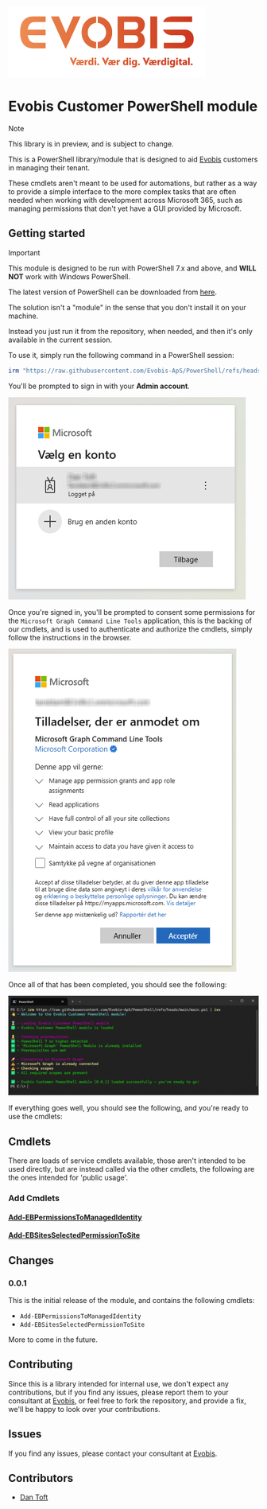 ![Evobis logo](./assets/EVOBIS-Logo.png)

# Evobis Customer PowerShell module

> [!NOTE]
> This library is in preview, and is subject to change.

This is a PowerShell library/module that is designed to aid [Evobis](https://evobis.dk) customers in managing their tenant.

These cmdlets aren't meant to be used for automations, but rather as a way to provide a simple interface to the more complex tasks that are often needed when working with development across Microsoft 365, such as managing permissions that don't yet have a GUI provided by Microsoft.

## Getting started

> [!IMPORTANT]
> This module is designed to be run with PowerShell 7.x and above, and **WILL NOT** work with Windows PowerShell.
> 
> The latest version of PowerShell can be downloaded from [here](https://aka.ms/powershell-release?tag=stable).

The solution isn't a "module" in the sense that you don't install it on your machine. 

Instead you just run it from the repository, when needed, and then it's only available in the current session.

To use it, simply run the following command in a PowerShell session:

```powershell
irm "https://raw.githubusercontent.com/Evobis-ApS/PowerShell/refs/heads/main/main.ps1" | iex
```

You'll be prompted to sign in with your **Admin account**.

![A screenshot from the sign-in process](./assets/Choose-account.png)

Once you're signed in, you'll be prompted to consent some permissions for the `Microsoft Graph Command Line Tools` application, this is the backing of our cmdlets, and is used to authenticate and authorize the cmdlets, simply follow the instructions in the browser.

![A screenshot from the sign-in process](./assets/Consent.png)

Once all of that has been completed, you should see the following:

![A screenshot from a successful initialization of the library](./assets/Success.png)

If everything goes well, you should see the following, and you're ready to use the cmdlets:

## Cmdlets

There are loads of service cmdlets available, those aren't intended to be used directly, but are instead called via the other cmdlets, the following are the ones intended for 'public usage'.

### Add Cmdlets

#### [Add-EBPermissionsToManagedIdentity](docs/Add-EBPermissionsToManagedIdentity.md)

#### [Add-EBSitesSelectedPermissionToSite](docs/Add-EBSitesSelectedPermissionToSite.md)

## Changes

### 0.0.1

This is the initial release of the module, and contains the following cmdlets:

- `Add-EBPermissionsToManagedIdentity`
- `Add-EBSitesSelectedPermissionToSite`

More to come in the future.

## Contributing

Since this is a library intended for internal use, we don't expect any contributions, but if you find any issues, please report them to your consultant at [Evobis](https://evobis.dk/om-evobis/our-team/), or feel free to fork the repository, and provide a fix, we'll be happy to look over your contributions.

## Issues

If you find any issues, please contact your consultant at [Evobis](https://evobis.dk/om-evobis/our-team/).

## Contributors

- [Dan Toft](https://dan-toft.dk)